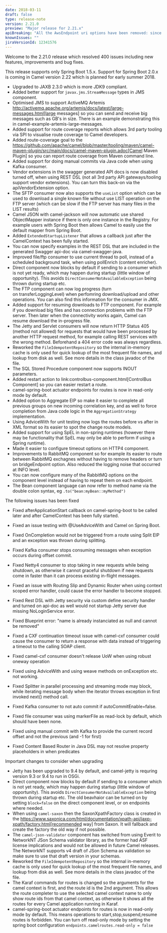 ```yaml
---
date: 2018-03-11
draft: false 
type: release-note
version: 2.21.0
preview: "Major release for 2.21.x"
apiBreaking: "All the AwsEndpoint uri options have been removed: since we are now using AWS client builders, the way we were using the endpoint cannot be used anymore, since clients are immutable now. If you still need to set an AWS endpoint on your client, you can create your client instance and put it in the Camel registry."
knownIssues: ""
jiraVersionId: 12341576
---
```


Welcome to the 2.21.0 release which resolved 400 issues including new
features, improvements and bug fixes.

This release supports only Spring Boot 1.5.x. Support for Spring Boot
2.0.x is coming in Camel version 2.22 which is planned for early summer
2018.


* Upgraded to JAXB 2.3.0 which is more JDK9 compliant.
* Added better support for `javax.jms.StreamMessage` types
in JMS component.
* Optimised JMS to support ActiveMQ Artemis
http://activemq.apache.org/artemis/docs/latest/large-messages.html[large
messages] so you can send and receive big messages such as GB's in size.
There is an example demonstrating this in
camel-example-artemis-large-messages.
* Added support for route coverage reports which allows 3rd party
tooling via SPI to visualise route coverage to Camel developers.
* Added route-coverage goal to the
https://github.com/apache/camel/blob/master/tooling/maven/camel-maven-plugin/src/main/docs/camel-maven-plugin.adoc[Camel
Maven Plugin] so you can report route coverage from Maven command line.
* Added support for doing manual commits via Java code when using
Kafka consumer.
* Vendor extensions in the swagger generated API docs is now disabled
turned off, when using REST DSL (not all 3rd
party API gateways/tooling support vendor extensions). You can turn this
back-on via the apiVendorExtension option.
* The SFTP consumer now also supports the `useList` option which can be
used to download a single known file without use LIST operation on the
FTP server (which can be slow if the FTP server has many files in the
LIST results)
* Camel JSON with camel-jackson will now automatic use
shared ObjectMapper instance if there is only one instance in
the Registry. For example users with Spring Boot
then allows Camel to easily use the default mapper from Spring Boot.
* Added `ExtendedStartupListener` that allows a callback just after the
CamelContext has been fully started.
* You can now specify examples in the REST DSL that
are included in the generated Swagger api-doc via camel-swagger-java.
* Improved file/ftp consumer to use current thread to poll, instead of a
scheduled background task, when using pollEnrich (content enricher).
* Direct component now blocks by default if sending to
a consumer which is not yet ready, which may happen during startup
(little window of opportunity). This
avoids `DirectConsumerNotAvailableException` being thrown during startup
etc.
* The FTP component can now log progress (turn
on transferLoggingLevel) when perfomring download/upload and other
operations. You can also find this information for the consumer in JMX. 
* Added support for resuming downloads to FTP component.
For example if you download big files and has connection problems with
the FTP server. Then later when the connectivity works again, Camel can
resume download the in-progress file.
* The Jetty and Servlet consumers
will now return HTTP Status 405 (method not allowed) for requests that
would have been processed by another HTTP request method, for example
calling REST services with the wrong method. Beforehand a 404 error code
was always regardless.
* Reworked the `FileIdempotentRepository` so the internal in-memory
cache is only used for quick lookup of the most frequent file names, and
lookup from disk as well. See more details in the class javadoc of the
file.
* The SQL Stored Procedure component now
supports INOUT parameters.
* Added restart action to link:controlbus-component.html[ControlBus
Component] so you can easier restart a route.
* camel-spring-boot actuator endpoints for routes is now in read-only
mode by default. 
* Added option to Aggregate EIP so make it easier
to complete all previous groups on new incoming correlation key, and as
well to force completion from Java code logic in
the `AggregationStrategy` implementation. 
* Using AdviceWith for unit testing now logs the
routes before vs after in XML format so its easier to spot the change
route models.
* Added support for using SpEL in non-spring runtimes
(however there may be functionality that SpEL may only be able to
perform if using a Spring runtime).
* Made it easier to configure timeout options on HTTP4
component.
* Improvements to RabbitMQ component so for example
its easier to route between RabbitMQ exchagnes without having to remove
headers or turn on bridgeEndpoint option. Also reduced the logging noise
that occurred at INFO level.
* You can now configure many of the RabbitMQ options
on the component level instead of having to repeat them on each
endpoint.
* The Bean component language can now refer to method name via the
double colon syntax, eg `.to("bean:myBean::myMethod")`

The following issues has been fixed

* Fixed afterApplicationStart callback on camel-spring-boot to be called
later and after CamelContext has been fully started.
* Fixed an issue testing with @UseAdviceWith and Camel on Spring Boot.
* Fixed OnCompletion would not be triggered from
a route using Split EIP and an exception was thrown
during splitting.
* Fixed Kafka consumer stops consuming messages when
exception occurs during offset commit.
* Fixed Netty4 consumer to stop taking in new requests
while being shutdown, as otherwise it cannot graceful shutdown if new
requests come in faster than it can process existing in-flight messages.
* Fixed an issue with Routing Slip
and Dynamic Router when using context scoped
error handler, could cause the error handler to become stopped.
* Fixed Rest DSL with Jetty
security via custom define security handler and turned on api-doc as
well would not startup Jetty server due missing NoLoginService error.
* Fixed Blueprint error: "name is already instanciated as null and
cannot be removed"

* Fixed a CXF continuation timeout issue with camel-cxf consumer could cause the consumer to return a response with data instead of triggering a timeout to the calling SOAP client.
* Fixed camel-cxf consumer doesn't release UoW when using robust oneway operation
* Fixed using AdviceWith and using weave methods on onException etc. not working. 
* Fixed Splitter in parallel processing and streaming mode may block, while iterating message body when the iterator throws exception in first invoked next() method call.
* Fixed Kafka consumer to not auto commit if autoCommitEnable=false.
* Fixed file consumer was using markerFile as read-lock by default, which should have been none. 
* Fixed using manual commit with Kafka to provide the current record offset and not the previous (and -1 for first)
* Fixed Content Based Router in Java DSL may not resolve property placeholders in when predicates

Important changes to consider when upgrading

* Jetty has been upgraded to 9.4 by default, and camel-jetty is requring
version 9.3 or 9.4 to run in OSGi.
* Direct component now blocks by default if sending to
a consumer which is not yet ready, which may happen during startup
(little window of opportunity). This
avoids `DirectConsumerNotAvailableException` being thrown during startup
etc. The old beavhaior can be turned on by setting `block=false` on the
direct component level, or on endpoints where needed.
* When using `camel-saxon` then the SaxonXpathFactory class is created
in the
https://www.saxonica.com/html/documentation/xpath-api/jaxp-xpath/factory.html[recommended
way] from Saxon. It will fallback and create the factory the old way if
not possible.
* The `camel-json-validator` component has switched from using Everit to
NetworkNT JSon Schema validator library, as the former had ASF license
implications and would not be allowed in future Camel releases. The
NetworkNT supports v4 draft of JSon Schema as validation so make sure to
use that draft version in your schemas.
* Reworked the `FileIdempotentRepository` so the internal in-memory
cache is only used for quick lookup of the most frequent file names, and
lookup from disk as well. See more details in the class javadoc of the
file.
* The Karaf commands for routes is changed so the
arguments for the camel context is first, and the route id is the 2nd
argument. This allows the route completer to use the selected camel
context name to only show route ids from that camel context, as
otherwise it shows all the routes for every Camel application running in
Karaf.
* camel-spring-boot actuator endpoints for routes is now in read-only
mode by default. This means operations to start,stop,suspend,resume
routes is forbidden. You can turn off read-only mode by setting the
spring boot configuration `endpoints.camelroutes.read-only = false`


